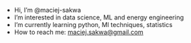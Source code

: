 - Hi, I’m @maciej-sakwa
- I’m interested in data science, ML and energy engineering
- I’m currently learning python, Ml techniques, statistics
- How to reach me: maciej.sakwa@gmail.com

<!---
maciej-sakwa/maciej-sakwa is a ✨ special ✨ repository because its `README.md` (this file) appears on your GitHub profile.
You can click the Preview link to take a look at your changes.
--->
